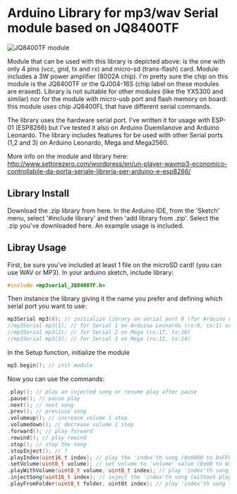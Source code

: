 # Arduino Library for mp3/wav Serial module based on JQ8400TF

![JQ8400TF module](https://github.com/Cyb3rn0id/mp3Serial_JQ8400TF/blob/master/documents/mp3wav_module.jpg)

Module that can be used with this library is depicted above: is the one with only 4 pins (vcc, gnd, tx and rx) and micro-sd  (trans-flash) card. Module includes a 3W power amplifier (8002A chip). I'm pretty sure the chip on this module is the JQ8400TF or the QJ004-16S (chip label on these modules are erased). Library is not suitable for other modules (like the YX5300 and similar) nor for the module with micro-usb port and flash memory on board: this module uses chip JQ8400FL that have different serial commands. 

The library uses the hardware serial port. I've written it for usage with ESP-01 (ESP8266) but I've tested it also on Arduino Duemilanove and Arduino Leonardo. The library includes features for be used with other Serial ports (1,2 and 3) on Arduino Leonardo, Mega and Mega2560.

More info on the module and library here: http://www.settorezero.com/wordpress/en/un-player-wavmp3-economico-controllabile-da-porta-seriale-libreria-per-arduino-e-esp8266/

## Library Install

Download the .zip library from here. In the Arduino IDE, from the 'Sketch' menu, select '#include library' and then 'add library from .zip'. Select the .zip you've downloaded here. An example usage is included.

## Libray Usage

First, be sure you've included at least 1 file on the microSD card! (you can use WAV or MP3). In your arduino sketch, include library:

```C
#include <mp3serial_JQ8400TF.h>
```

Then instance the library giving it the name you prefer and defining which serial port you want to use:

```C
mp3Serial mp3(0); // initialize library on serial port 0 (for Arduino duemilanove, ESP8266 and others)
//mp3Serial mp3(1); // for Serial 1 on Arduino Leonardo (rx:0, tx:1) or Mega (rx:19, tx:18)
//mp3Serial mp3(2); // for Serial 2 on Mega (rx:17, tx:16)
//mp3Serial mp3(3); // for Serial 3 on Mega (rx:15, tx:14)
```

In the Setup function, initialize the module

```C
mp3.begin(); // init module
```

Now you can use the commands:

```C
.play(); // play an injected song or resume play after pause
.pause(); // pause play
.next(); // next song
.prev(); // previous song
.volumeup(); // increase volume 1 step
.volumedown(); // decrease volume 1 step
.forward(); // play forward
.rewind(); // play rewind
.stop(); // stop the song
.stopInject(); // ?
.playIndex(uint16_t index); // play the 'index'th song (0x0000 to 0xFFFF)
.setVolume(uint8_t volume); // set volume to 'volume' value (0x00 to 0x30)
.playWithVolume(uint8_t volume, uint8_t index); // play 'index'th song at 'volume' volume value
.injectSong(uint16_t index); // inject the 'index'th song (without playing it)
.playFromFolder(uint8_t folder, uint8t index); // play 'index'th song from 'folder'th folder
```
